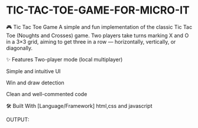 # TIC-TAC-TOE-GAME-FOR-MICRO-IT
🎮 Tic Tac Toe Game
A simple and fun implementation of the classic Tic Tac Toe (Noughts and Crosses) game. Two players take turns marking X and O in a 3×3 grid, aiming to get three in a row — horizontally, vertically, or diagonally.

✨ Features
Two-player mode (local multiplayer)

Simple and intuitive UI

Win and draw detection

Clean and well-commented code

🛠️ Built With
[Language/Framework] html,css and javascript

OUTPUT:
